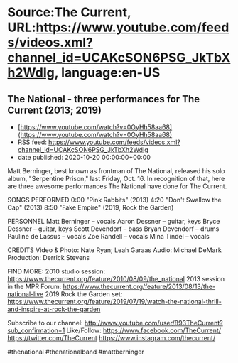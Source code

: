 # Source:The Current, URL:https://www.youtube.com/feeds/videos.xml?channel_id=UCAKcSON6PSG_JkTbXh2WdIg, language:en-US

## The National - three performances for The Current (2013; 2019)
 - [https://www.youtube.com/watch?v=0OyHh58aa68](https://www.youtube.com/watch?v=0OyHh58aa68)
 - RSS feed: https://www.youtube.com/feeds/videos.xml?channel_id=UCAKcSON6PSG_JkTbXh2WdIg
 - date published: 2020-10-20 00:00:00+00:00

Matt Berninger, best known as frontman of The National, released his solo album, "Serpentine Prison," last Friday, Oct. 16. In recognition of that, here are three awesome performances The National have done for The Current.

SONGS PERFORMED
0:00 "Pink Rabbits" (2013)
4:20 "Don't Swallow the Cap" (2013)
8:50 "Fake Empire" (2019, Rock the Garden)

PERSONNEL
Matt Berninger – vocals
Aaron Dessner – guitar, keys
Bryce Dessner – guitar, keys
Scott Devendorf – bass
Bryan Devendorf – drums
Pauline de Lassus – vocals 
Zoe Randell – vocals
Mina Tindel – vocals 

CREDITS
Video & Photo: Nate Ryan; Leah Garaas
Audio: Michael DeMark
Production: Derrick Stevens

FIND MORE:
2010 studio session: https://www.thecurrent.org/feature/2010/08/09/the_national
2013 session in the MPR Forum: https://www.thecurrent.org/feature/2013/08/13/the-national-live
2019 Rock the Garden set:
https://www.thecurrent.org/feature/2019/07/19/watch-the-national-thrill-and-inspire-at-rock-the-garden

Subscribe to our channel:
http://www.youtube.com/user/893TheCurrent?sub_confirmation=1
Like/Follow:
https://www.facebook.com/TheCurrent/
https://twitter.com/TheCurrent
https://www.instagram.com/thecurrent/

#thenational #thenationalband #mattberninger

